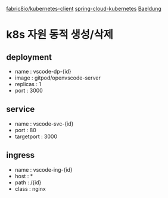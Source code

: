 [fabric8io/kubernetes-client](https://github.com/fabric8io/kubernetes-client)
[spring-cloud-kubernetes](https://docs.spring.io/spring-cloud-kubernetes/docs/current/reference/html/#discoveryclient-for-kubernetes)
[Baeldung](https://www.baeldung.com/spring-cloud-kubernetes)


# k8s 자원 동적 생성/삭제
## deployment
- name : vscode-dp-{id}
- image : gitpod/openvscode-server
- replicas : 1
- port : 3000
## service
- name : vscode-svc-{id}
- port : 80
- targetport : 3000
## ingress
- name : vscode-ing-{id}
- host : *
- path : /{id}
- class : nginx